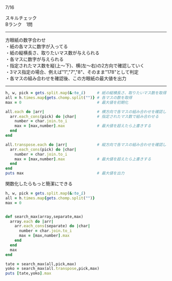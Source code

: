 7/16
 
スキルチェック  
Bランク　1問  
 
-------------------------------------------
方眼紙の数字合わせ  
・紙の各マスに数字が入ってる  
・紙の縦横長さ、取りたいマス数が与えられる  
・各マスに数字が与えられる  
・指定されたマス数を縦(上〜下)、横(左〜右)の2方向で確認していく  
・3マス指定の場合、例えば"1","7","8"、そのまま"178"として判定  
・各マスの組み合わせを確認後、この方眼紙の最大値を出力    
 
-------------------------------------------
 
```ruby
h, w, pick = gets.split.map(&:to_i)     # 紙の縦横長さ、取りたいマス数を取得
all = h.times.map{gets.chomp.split("")} # 各マスの数を取得
max = 0                                 # 最大値を初期化

all.each do |arr|                       # 横方向で各マスの組み合わせを確認していく
  arr.each_cons(pick) do |char|         # 指定されたマス数で組み合わせる
    number = char.join.to_i
    max = [max,number].max              # 最大値を超えたら上書きする
  end
end

all.transpose.each do |arr|             # 縦方向で各マスの組み合わせを確認していく
  arr.each_cons(pick) do |char|
    number = char.join.to_i
    max = [max,number].max              # 最大値を超えたら上書きする
  end
end
puts max                                # 最大値を出力
```

関数化したらもっと簡潔にできる 　
```ruby
h, w, pick = gets.split.map(&:to_i)
all = h.times.map{gets.chomp.split("")}
max = 0


def search_max(array,separate,max)
  array.each do |arr|
    arr.each_cons(separate) do |char|
      number = char.join.to_i
      max = [max,number].max
    end
  end
  max
end

tate = search_max(all,pick,max)
yoko = search_max(all.transpose,pick,max)
puts [tate,yoko].max
```
